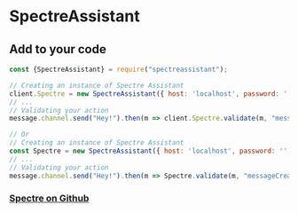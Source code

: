 # SpectreAssistant

## Add to your code
```js
const {SpectreAssistant} = require("spectreassistant");

// Creating an instance of Spectre Assistant
client.Spectre = new SpectreAssistant({ host: 'localhost', password: '' }); 
// ...
// Validating your action
message.channel.send("Hey!").then(m => client.Spectre.validate(m, "messageCreate"));

// Or
// Creating an instance of Spectre Assistant
const Spectre = new SpectreAssistant({ host: 'localhost', password: '' });
// ...
// Validating your action
message.channel.send("Hey!").then(m => Spectre.validate(m, "messageCreate"));
```

### [Spectre on Github](https://github.com/LordAlex2015/Spectre)
